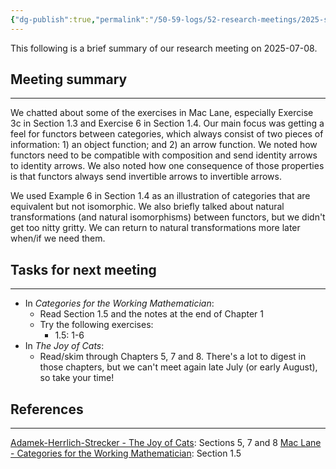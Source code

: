 ```yaml
---
{"dg-publish":true,"permalink":"/50-59-logs/52-research-meetings/2025-summer/reu-2-lena-and-liya/reu-meeting-2025-07-08/","updated":"2025-07-08T13:09:05-07:00"}
---
```


This following is a brief summary of our research meeting on 2025-07-08.

## Meeting summary
---

We chatted about some of the exercises in Mac Lane, especially Exercise 3c in Section 1.3 and Exercise 6 in Section 1.4. Our main focus was getting a feel for functors between categories, which always consist of two pieces of information: 1) an object function; and 2) an arrow function. We noted how functors need to be compatible with composition and send identity arrows to identity arrows. We also noted how one consequence of those properties is that functors always send invertible arrows to invertible arrows.

We used Example 6 in Section 1.4 as an illustration of categories that are equivalent but not isomorphic. We also briefly talked about natural transformations (and natural isomorphisms) between functors, but we didn't get too nitty gritty. We can return to natural transformations more later when/if we need them.

## Tasks for next meeting
---

- In *Categories for the Working Mathematician*:
	- Read Section 1.5 and the notes at the end of Chapter 1
	- Try the following exercises:
		- 1.5: 1-6
- In *The Joy of Cats*:
	- Read/skim through Chapters 5, 7 and 8. There's a lot to digest in those chapters, but we can't meet again late July (or early August), so take your time!

## References
---

[Adamek-Herrlich-Strecker - The Joy of Cats](https://cpslo-my.sharepoint.com/:b:/g/personal/rweaston_calpoly_edu/EYhBmfD6GgZHmCD6WcFa_H4B9uYgPatO68Iktv64TTsRDA?e=4dSV19): Sections 5, 7 and 8
[Mac Lane - Categories for the Working Mathematician](https://cpslo-my.sharepoint.com/:b:/g/personal/rweaston_calpoly_edu/EQSIQF-vZPFDi3R2S5y90IIB5Z1RAjgKDUzemQisMsBf9A?e=djXlgC): Section 1.5